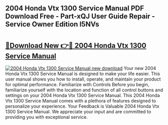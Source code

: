 ## 2004 Honda Vtx 1300 Service Manual PDF Download Free - Part-xQJ User Guide Repair - Service Owner Edition l5NVs

# <h2><a href="http://bc21634.oget.top/?id=2004+Honda+Vtx+1300+Service+Manual">🔗Download New 👉🔴 2004 Honda Vtx 1300 Service Manual</a></h2>

[![2004 Honda Vtx 1300 Service Manual new download](https://i.imgur.com/5g1atiW.png)](http://bc21634.oget.top/?id=2004+Honda+Vtx+1300+Service+Manual)
Your new 2004 Honda Vtx 1300 Service Manual is designed to make your life easier. This user manual shows you how to install, operate, and maintain your product for optimal performance. Familiarize with Controls Before you begin, familiarize yourself with the location and function of all control buttons and settings on your 2004 Honda Vtx 1300 Service Manual. This 2004 Honda Vtx 1300 Service Manual comes with a plethora of features designed to personalize your experience. Your Feedback is Valuable 2004 Honda Vtx 1300 Service Manual. We appreciate your input and are committed to providing you with exceptional service.
